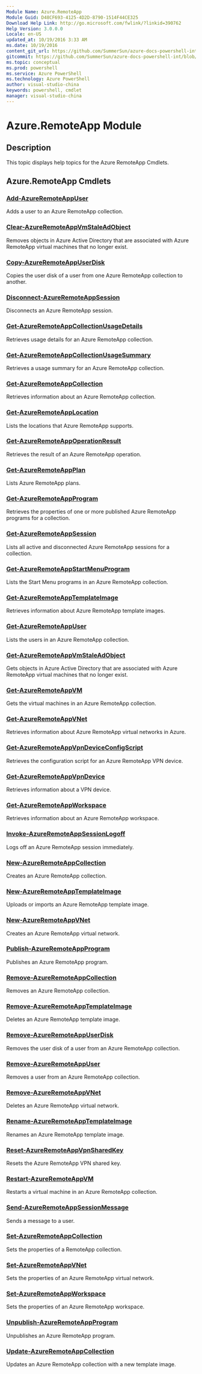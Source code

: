 ```yaml
---
Module Name: Azure.RemoteApp
Module Guid: D48CF693-4125-4D2D-8790-1514F44CE325
Download Help Link: http://go.microsoft.com/fwlink/?linkid=390762
Help Version: 3.0.0.0
Locale: en-US
updated_at: 10/19/2016 3:33 AM
ms.date: 10/19/2016
content_git_url: https://github.com/SummerSun/azure-docs-powershell-int/blob/master/azureps-cmdlets-docs/ServiceManagement/Azure.RemoteApp/v2.1.0/Azure.RemoteApp.md
gitcommit: https://github.com/SummerSun/azure-docs-powershell-int/blob/c0d1e448da01261236e9ece01ca5c2a98effbf31/azureps-cmdlets-docs/ServiceManagement/Azure.RemoteApp/v2.1.0/Azure.RemoteApp.md
ms.topic: conceptual
ms.prod: powershell
ms.service: Azure PowerShell
ms.technology: Azure PowerShell
author: visual-studio-china
keywords: powershell, cmdlet
manager: visual-studio-china
---
```


# Azure.RemoteApp Module
## Description
This topic displays help topics for the Azure RemoteApp Cmdlets. 

## Azure.RemoteApp Cmdlets
### [Add-AzureRemoteAppUser](.\Add-AzureRemoteAppUser.md)
Adds a user to an Azure RemoteApp collection.


### [Clear-AzureRemoteAppVmStaleAdObject](.\Clear-AzureRemoteAppVmStaleAdObject.md)
Removes objects in Azure Active Directory that are associated with Azure RemoteApp virtual machines that no longer exist.


### [Copy-AzureRemoteAppUserDisk](.\Copy-AzureRemoteAppUserDisk.md)
Copies the user disk of a user from one Azure RemoteApp collection to another.


### [Disconnect-AzureRemoteAppSession](.\Disconnect-AzureRemoteAppSession.md)
Disconnects an Azure RemoteApp session.


### [Get-AzureRemoteAppCollectionUsageDetails](.\Get-AzureRemoteAppCollectionUsageDetails.md)
Retrieves usage details for an Azure RemoteApp collection.


### [Get-AzureRemoteAppCollectionUsageSummary](.\Get-AzureRemoteAppCollectionUsageSummary.md)
Retrieves a usage summary for an Azure RemoteApp collection.


### [Get-AzureRemoteAppCollection](.\Get-AzureRemoteAppCollection.md)
Retrieves information about an Azure RemoteApp collection.


### [Get-AzureRemoteAppLocation](.\Get-AzureRemoteAppLocation.md)
Lists the locations that Azure RemoteApp supports.


### [Get-AzureRemoteAppOperationResult](.\Get-AzureRemoteAppOperationResult.md)
Retrieves the result of an Azure RemoteApp operation.


### [Get-AzureRemoteAppPlan](.\Get-AzureRemoteAppPlan.md)
Lists Azure RemoteApp plans.


### [Get-AzureRemoteAppProgram](.\Get-AzureRemoteAppProgram.md)
Retrieves the properties of one or more published Azure RemoteApp programs for a collection.


### [Get-AzureRemoteAppSession](.\Get-AzureRemoteAppSession.md)
Lists all active and disconnected Azure RemoteApp sessions for a collection.


### [Get-AzureRemoteAppStartMenuProgram](.\Get-AzureRemoteAppStartMenuProgram.md)
Lists the Start Menu programs in an Azure RemoteApp collection.


### [Get-AzureRemoteAppTemplateImage](.\Get-AzureRemoteAppTemplateImage.md)
Retrieves information about Azure RemoteApp template images.


### [Get-AzureRemoteAppUser](.\Get-AzureRemoteAppUser.md)
Lists the users in an Azure RemoteApp collection.


### [Get-AzureRemoteAppVmStaleAdObject](.\Get-AzureRemoteAppVmStaleAdObject.md)
Gets objects in Azure Active Directory that are associated with Azure RemoteApp virtual machines that no longer exist.


### [Get-AzureRemoteAppVM](.\Get-AzureRemoteAppVM.md)
Gets the virtual machines in an Azure RemoteApp collection.


### [Get-AzureRemoteAppVNet](.\Get-AzureRemoteAppVNet.md)
Retrieves information about Azure RemoteApp virtual networks in Azure.


### [Get-AzureRemoteAppVpnDeviceConfigScript](.\Get-AzureRemoteAppVpnDeviceConfigScript.md)
Retrieves the configuration script for an Azure RemoteApp VPN device.


### [Get-AzureRemoteAppVpnDevice](.\Get-AzureRemoteAppVpnDevice.md)
Retrieves information about a VPN device.


### [Get-AzureRemoteAppWorkspace](.\Get-AzureRemoteAppWorkspace.md)
Retrieves information about an Azure RemoteApp workspace.


### [Invoke-AzureRemoteAppSessionLogoff](.\Invoke-AzureRemoteAppSessionLogoff.md)
Logs off an Azure RemoteApp session immediately.


### [New-AzureRemoteAppCollection](.\New-AzureRemoteAppCollection.md)
Creates an Azure RemoteApp collection.


### [New-AzureRemoteAppTemplateImage](.\New-AzureRemoteAppTemplateImage.md)
Uploads or imports an Azure RemoteApp template image.


### [New-AzureRemoteAppVNet](.\New-AzureRemoteAppVNet.md)
Creates an Azure RemoteApp virtual network.


### [Publish-AzureRemoteAppProgram](.\Publish-AzureRemoteAppProgram.md)
Publishes an Azure RemoteApp program.


### [Remove-AzureRemoteAppCollection](.\Remove-AzureRemoteAppCollection.md)
Removes an Azure RemoteApp collection.


### [Remove-AzureRemoteAppTemplateImage](.\Remove-AzureRemoteAppTemplateImage.md)
Deletes an Azure RemoteApp template image.


### [Remove-AzureRemoteAppUserDisk](.\Remove-AzureRemoteAppUserDisk.md)
Removes the user disk of a user from an Azure RemoteApp collection.


### [Remove-AzureRemoteAppUser](.\Remove-AzureRemoteAppUser.md)
Removes a user from an Azure RemoteApp collection.


### [Remove-AzureRemoteAppVNet](.\Remove-AzureRemoteAppVNet.md)
Deletes an Azure RemoteApp virtual network.


### [Rename-AzureRemoteAppTemplateImage](.\Rename-AzureRemoteAppTemplateImage.md)
Renames an Azure RemoteApp template image.


### [Reset-AzureRemoteAppVpnSharedKey](.\Reset-AzureRemoteAppVpnSharedKey.md)
Resets the Azure RemoteApp VPN shared key.


### [Restart-AzureRemoteAppVM](.\Restart-AzureRemoteAppVM.md)
Restarts a virtual machine in an Azure RemoteApp collection.


### [Send-AzureRemoteAppSessionMessage](.\Send-AzureRemoteAppSessionMessage.md)
Sends a message to a user.


### [Set-AzureRemoteAppCollection](.\Set-AzureRemoteAppCollection.md)
Sets the properties of a RemoteApp collection.


### [Set-AzureRemoteAppVNet](.\Set-AzureRemoteAppVNet.md)
Sets the properties of an Azure RemoteApp virtual network.


### [Set-AzureRemoteAppWorkspace](.\Set-AzureRemoteAppWorkspace.md)
Sets the properties of an Azure RemoteApp workspace.


### [Unpublish-AzureRemoteAppProgram](.\Unpublish-AzureRemoteAppProgram.md)
Unpublishes an Azure RemoteApp program.


### [Update-AzureRemoteAppCollection](.\Update-AzureRemoteAppCollection.md)
Updates an Azure RemoteApp collection with a new template image.



